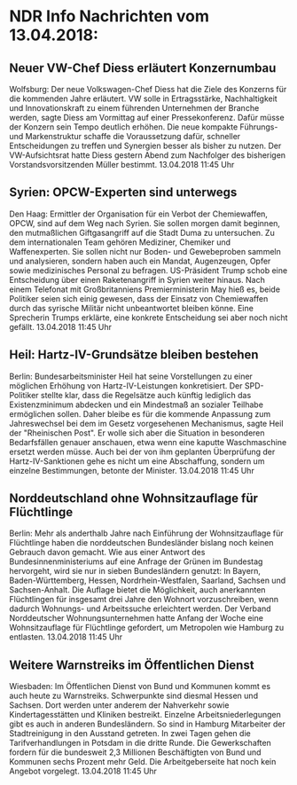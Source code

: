 # NDR Info Nachrichten vom 13.04.2018:


## Neuer VW-Chef Diess erläutert Konzernumbau
Wolfsburg: Der neue Volkswagen-Chef Diess hat die Ziele des Konzerns für die kommenden Jahre erläutert. VW solle in Ertragsstärke, Nachhaltigkeit und Innovationskraft zu einem führenden Unternehmen der Branche werden, sagte Diess am Vormittag auf einer Pressekonferenz. Dafür müsse der Konzern sein Tempo deutlich erhöhen. Die neue kompakte Führungs- und Markenstruktur schaffe die Voraussetzung dafür, schneller Entscheidungen zu treffen und Synergien besser als bisher zu nutzen. Der VW-Aufsichtsrat hatte Diess gestern Abend zum Nachfolger des bisherigen Vorstandsvorsitzenden Müller bestimmt. 13.04.2018 11:45 Uhr 

## Syrien: OPCW-Experten sind unterwegs
Den Haag: 	Ermittler der Organisation für ein Verbot der Chemiewaffen, OPCW, sind auf dem Weg nach Syrien. Sie sollen morgen damit beginnen, den mutmaßlichen Giftgasangriff auf die Stadt Duma zu untersuchen. Zu dem internationalen Team gehören Mediziner, Chemiker und Waffenexperten. Sie sollen nicht nur Boden- und Gewebeproben sammeln und analysieren, sondern haben auch ein Mandat, Augenzeugen, Opfer sowie medizinisches Personal zu befragen. US-Präsident Trump schob eine Entscheidung über einen Raketenangriff in Syrien weiter hinaus. Nach einem Telefonat mit Großbritanniens Premierministerin May hieß es, beide Politiker seien sich einig gewesen, dass der Einsatz von Chemiewaffen durch das syrische Militär nicht unbeantwortet bleiben könne. Eine Sprecherin Trumps erklärte, eine konkrete Entscheidung sei aber noch nicht gefällt. 13.04.2018 11:45 Uhr 

## Heil: Hartz-IV-Grundsätze bleiben bestehen
Berlin: 	Bundesarbeitsminister Heil hat seine Vorstellungen zu einer möglichen Erhöhung von Hartz-IV-Leistungen konkretisiert. Der SPD-Politiker stellte klar, dass die Regelsätze auch künftig lediglich das Existenzminimum abdecken und ein Mindestmaß an sozialer Teilhabe ermöglichen sollen. Daher bleibe es für die kommende Anpassung zum Jahreswechsel bei dem im Gesetz vorgesehenen Mechanismus, sagte Heil der "Rheinischen Post". Er wolle sich aber die Situation in besonderen Bedarfsfällen genauer anschauen, etwa wenn eine kaputte Waschmaschine ersetzt werden müsse. Auch bei der von ihm geplanten Überprüfung der Hartz-IV-Sanktionen gehe es nicht um eine Abschaffung, sondern um einzelne Bestimmungen, betonte der Minister. 13.04.2018 11:45 Uhr 

## Norddeutschland ohne Wohnsitzauflage für Flüchtlinge
Berlin: Mehr als anderthalb Jahre nach Einführung der Wohnsitzauflage für Flüchtlinge haben die norddeutschen Bundesländer bislang noch keinen Gebrauch davon gemacht. Wie aus einer Antwort des Bundesinnenministeriums auf eine Anfrage der Grünen im Bundestag hervorgeht, wird sie nur in sieben Bundesländern genutzt: In Bayern, Baden-Württemberg, Hessen, Nordrhein-Westfalen, Saarland, Sachsen und Sachsen-Anhalt. Die Auflage bietet die Möglichkeit, auch anerkannten Flüchtlingen für insgesamt drei Jahre den Wohnort vorzuschreiben, wenn dadurch Wohnungs- und Arbeitssuche erleichtert werden. Der Verband Norddeutscher Wohnungsunternehmen hatte Anfang der Woche eine Wohnsitzauflage für Flüchtlinge gefordert, um Metropolen wie Hamburg zu entlasten. 13.04.2018 11:45 Uhr 

## Weitere Warnstreiks im Öffentlichen Dienst
Wiesbaden:	Im Öffentlichen Dienst von Bund und Kommunen kommt es auch heute zu Warnstreiks. Schwerpunkte sind diesmal Hessen und Sachsen. Dort werden unter anderem der Nahverkehr sowie Kindertagesstätten und Kliniken bestreikt. Einzelne Arbeitsniederlegungen gibt es auch in anderen Bundesländern. So sind in Hamburg Mitarbeiter der Stadtreinigung in den Ausstand getreten. In zwei Tagen gehen die Tarifverhandlungen in Potsdam in die dritte Runde. Die Gewerkschaften fordern für die bundesweit 2,3 Millionen Beschäftigten von Bund und Kommunen sechs Prozent mehr Geld. Die Arbeitgeberseite hat noch kein Angebot vorgelegt. 13.04.2018 11:45 Uhr 
